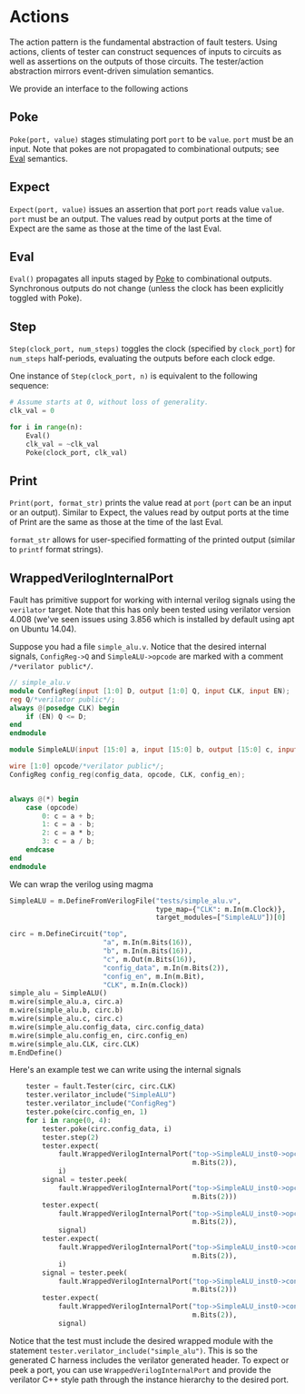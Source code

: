 # Actions
The action pattern is the fundamental abstraction of fault testers. Using actions, clients of tester can construct sequences of inputs to circuits as well as assertions on the outputs of those circuits. The tester/action abstraction mirrors event-driven simulation semantics.

We provide an interface to the following actions

## Poke
`Poke(port, value)` stages stimulating port `port` to be `value`. `port` must be an input. Note that pokes are not propagated to combinational outputs; see [Eval](#eval) semantics.

## Expect
`Expect(port, value)` issues an assertion that port `port` reads value `value`. `port` must be an output. The values read by output ports at the time of Expect are the same as those at the time of the last Eval.

## Eval
`Eval()` propagates all inputs staged by [Poke](#poke) to combinational outputs. Synchronous outputs do not change (unless the clock has been explicitly toggled with Poke).

## Step
`Step(clock_port, num_steps)` toggles the clock (specified by `clock_port`) for `num_steps` half-periods, evaluating the outputs before each clock edge.

One instance of `Step(clock_port, n)` is equivalent to the following sequence:

```python
# Assume starts at 0, without loss of generality.
clk_val = 0

for i in range(n):
    Eval()
    clk_val = ~clk_val
    Poke(clock_port, clk_val)
```

## Print
`Print(port, format_str)` prints the value read at `port` (`port` can be an input or an output). Similar to Expect, the values read by output ports at the time of Print are the same as those at the time of the last Eval.

`format_str` allows for user-specified formatting of the printed output (similar to `printf` format strings).

## WrappedVerilogInternalPort
Fault has primitive support for working with internal verilog signals using the
`verilator` target.  Note that this has only been tested using verilator
version 4.008 (we've seen issues using 3.856 which is installed by default
using apt on Ubuntu 14.04).

Suppose you had a file `simple_alu.v`. Notice that the desired internal
signals, `ConfigReg->Q` and `SimpleALU->opcode` are marked with a comment
`/*verilator public*/`.

```verilog
// simple_alu.v
module ConfigReg(input [1:0] D, output [1:0] Q, input CLK, input EN);
reg Q/*verilator public*/;
always @(posedge CLK) begin
    if (EN) Q <= D;
end
endmodule

module SimpleALU(input [15:0] a, input [15:0] b, output [15:0] c, input [1:0] config_data, input config_en, input CLK);

wire [1:0] opcode/*verilator public*/;
ConfigReg config_reg(config_data, opcode, CLK, config_en);


always @(*) begin
    case (opcode)
        0: c = a + b;
        1: c = a - b;
        2: c = a * b;
        3: c = a / b;
    endcase
end
endmodule
```

We can wrap the verilog using magma

```python
SimpleALU = m.DefineFromVerilogFile("tests/simple_alu.v",
                                    type_map={"CLK": m.In(m.Clock)},
                                    target_modules=["SimpleALU"])[0]

circ = m.DefineCircuit("top",
                       "a", m.In(m.Bits(16)),
                       "b", m.In(m.Bits(16)),
                       "c", m.Out(m.Bits(16)),
                       "config_data", m.In(m.Bits(2)),
                       "config_en", m.In(m.Bit),
                       "CLK", m.In(m.Clock))
simple_alu = SimpleALU()
m.wire(simple_alu.a, circ.a)
m.wire(simple_alu.b, circ.b)
m.wire(simple_alu.c, circ.c)
m.wire(simple_alu.config_data, circ.config_data)
m.wire(simple_alu.config_en, circ.config_en)
m.wire(simple_alu.CLK, circ.CLK)
m.EndDefine()
```

Here's an example test we can write using the internal signals

```python
    tester = fault.Tester(circ, circ.CLK)
    tester.verilator_include("SimpleALU")
    tester.verilator_include("ConfigReg")
    tester.poke(circ.config_en, 1)
    for i in range(0, 4):
        tester.poke(circ.config_data, i)
        tester.step(2)
        tester.expect(
            fault.WrappedVerilogInternalPort("top->SimpleALU_inst0->opcode",
                                             m.Bits(2)),
            i)
        signal = tester.peek(
            fault.WrappedVerilogInternalPort("top->SimpleALU_inst0->opcode",
                                             m.Bits(2)))
        tester.expect(
            fault.WrappedVerilogInternalPort("top->SimpleALU_inst0->opcode",
                                             m.Bits(2)),
            signal)
        tester.expect(
            fault.WrappedVerilogInternalPort("top->SimpleALU_inst0->config_reg->Q",
                                             m.Bits(2)),
            i)
        signal = tester.peek(
            fault.WrappedVerilogInternalPort("top->SimpleALU_inst0->config_reg->Q",
                                             m.Bits(2)))
        tester.expect(
            fault.WrappedVerilogInternalPort("top->SimpleALU_inst0->config_reg->Q",
                                             m.Bits(2)),
            signal)
```

Notice that the test must include the desired wrapped module with the statement
`tester.verilator_include("simple_alu")`. This is so the generated C harness
includes the verilator generated header.  To expect or peek a port, you can use
`WrappedVerilogInternalPort` and provide the verilator C++ style path through
the instance hierarchy to the desired port.

